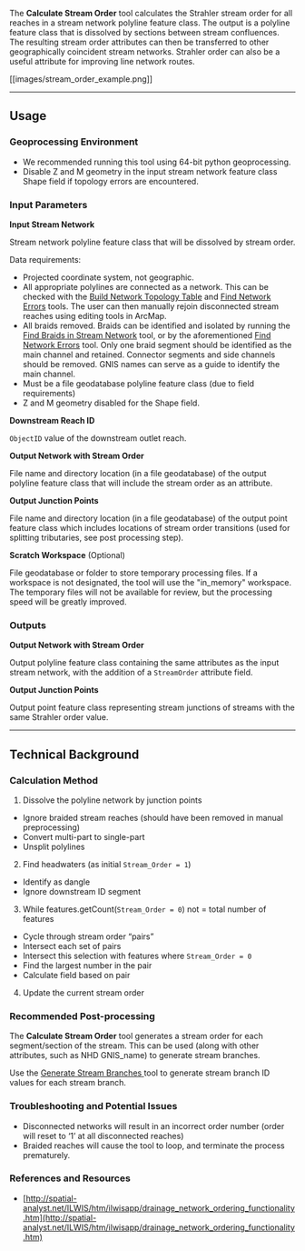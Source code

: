The **Calculate Stream Order** tool calculates the Strahler stream order for all reaches in a stream network polyline feature class. The output is a polyline feature class that is dissolved by sections between stream confluences. The resulting stream order attributes can then be transferred to other geographically coincident stream networks. Strahler order can also be a useful attribute for improving line network routes. 

[[images/stream_order_example.png]]

_______________________________________________________________
## Usage

### Geoprocessing Environment
 
* We recommended running this tool using 64-bit python geoprocessing.
* Disable Z and M geometry in the input stream network feature class Shape field if topology errors are encountered.

### Input Parameters

**Input Stream Network**

Stream network polyline feature class that will be dissolved by stream order. 

Data requirements: 

* Projected coordinate system, not geographic.
* All appropriate polylines are connected as a network. This can be checked with the [Build Network Topology Table](https://github.com/SouthForkResearch/gnat/wiki/Build-Network-Topology-Table) and [Find Network Errors](https://github.com/SouthForkResearch/gnat/wiki/Find-Network-Errors) tools. The user can then manually rejoin disconnected stream reaches using editing tools in ArcMap.
* All braids removed. Braids can be identified and isolated by running the [Find Braids in Stream Network](https://github.com/SouthForkResearch/gnat/wiki/Find-Braids-in-Stream-Network) tool, or by the aforementioned [Find Network Errors](https://github.com/SouthForkResearch/gnat/wiki/Find-Network-Errors) tool. Only one braid segment should be identified as the main channel and retained. Connector segments and side channels should be removed. GNIS names can serve as a guide to identify the main channel.  
* Must be a file geodatabase polyline feature class (due to field requirements)
* Z and M geometry disabled for the Shape field.

**Downstream Reach ID**

`ObjectID` value of the downstream outlet reach.

**Output Network with Stream Order**

File name and directory location (in a file geodatabase) of the output polyline feature class that will include the stream order as an attribute.

**Output Junction Points**

File name and directory location (in a file geodatabase) of the output point feature class which includes locations of stream order transitions (used for splitting tributaries, see post processing step).

**Scratch Workspace** (Optional)

File geodatabase or folder to store temporary processing files. If a workspace is not designated, the tool will use the "in_memory" workspace. The temporary files will not be available for review, but the processing speed will be greatly improved.

### Outputs

**Output Network with Stream Order**

Output polyline feature class containing the same attributes as the input stream network, with the addition of a `StreamOrder` attribute field.

**Output Junction Points**

Output point feature class representing stream junctions of streams with the same Strahler order value.

_______________________________________________________________
## Technical Background

### Calculation Method

1. Dissolve the polyline network by junction points
  * Ignore braided stream reaches (should have been removed in manual preprocessing)
  * Convert multi-part to single-part
  * Unsplit polylines
2. Find headwaters (as initial `Stream_Order = 1`)
  * Identify as dangle
  * Ignore downstream ID segment
3. While features.getCount(`Stream_Order = 0`) not = total number of features
  * Cycle through stream order “pairs”
  * Intersect each set of pairs
  * Intersect this selection with features where `Stream_Order = 0`
  * Find the largest number in the pair
  * Calculate field based on pair
4. Update the current stream order

### Recommended Post-processing

The **Calculate Stream Order** tool generates a stream order for each segment/section of the stream. This can be used (along with other attributes, such as NHD GNIS_name) to generate stream branches. 

Use the [Generate Stream Branches ](https://github.com/SouthForkResearch/gnat/wiki/Generate-Stream-Branches) tool to generate stream branch ID values for each stream branch.

### Troubleshooting and Potential Issues

* Disconnected networks will result in an incorrect order number (order will reset to ‘1’ at all disconnected reaches)
* Braided reaches will cause the tool to loop, and terminate the process prematurely.

### References and Resources

* [http://spatial-analyst.net/ILWIS/htm/ilwisapp/drainage_network_ordering_functionality.htm](http://spatial-analyst.net/ILWIS/htm/ilwisapp/drainage_network_ordering_functionality.htm)